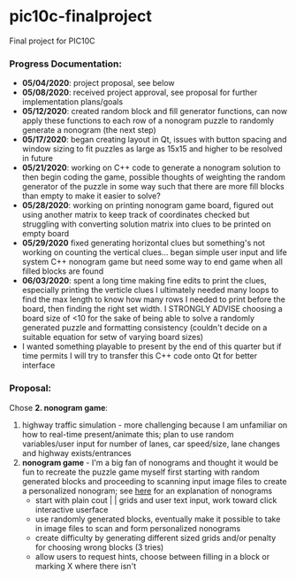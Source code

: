 # pic10c-finalproject
Final project for PIC10C

### Progress Documentation:
* **05/04/2020**: project proposal, see below
* **05/08/2020**: received project approval, see proposal for further implementation plans/goals
* **05/12/2020**: created random block and fill generator functions, can now apply these functions to each row of a nonogram puzzle to randomly generate a nonogram (the next step)
* **05/17/2020**: began creating layout in Qt, issues with button spacing and window sizing to fit puzzles as large as 15x15 and higher to be resolved in future
* **05/21/2020**: working on C++ code to generate a nonogram solution to then begin coding the game, possible thoughts of weighting the random generator of the puzzle in some way such that there are more fill blocks than empty to make it easier to solve?
* **05/28/2020**: working on printing nonogram game board, figured out using another matrix to keep track of coordinates checked but struggling with converting solution matrix into clues to be printed on empty board
* **05/29/2020** fixed generating horizontal clues but something's not working on counting the vertical clues... began simple user input and life system C++ nonogram game but need some way to end game when all filled blocks are found
* **06/03/2020**: spent a long time making fine edits to print the clues, especially printing the verticle clues I ultimately needed many loops to find the max length to know how many rows I needed to print before the board, then finding the right set width. I STRONGLY ADVISE choosing a board size of <10 for the sake of being able to solve a randomly generated puzzle and formatting consistency (couldn't decide on a suitable equation for setw of varying board sizes)
* I wanted something playable to present by the end of this quarter but if time permits I will try to transfer this C++ code onto Qt for better interface


### Proposal:
Chose **2. nonogram game**:
1. highway traffic simulation - more challenging because I am unfamiliar on how to real-time present/animate this; plan to use random variables/user input for number of lanes, car speed/size, lane changes and highway exists/entrances
2. **nonogram game** - I'm a big fan of nonograms and thought it would be fun to recreate the puzzle game myself first starting with random generated blocks and proceeding to scanning input image files to create a personalized nonogram; see [here](https://en.wikipedia.org/wiki/Nonogram) for an explanation of nonograms
    * start with plain cout | | grids and user text input, work toward click interactive userface
    * use randomly generated blocks, eventually make it possible to take in image files to scan and form personalized nonograms
    * create difficulty by generating different sized grids and/or penalty for choosing wrong blocks (3 tries)
    * allow users to request hints, choose between filling in a block or marking X where there isn't
